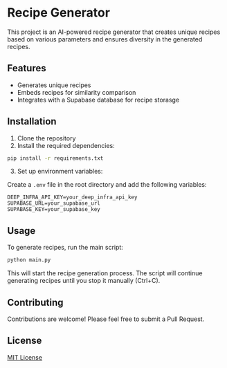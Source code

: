 # Recipe Generator

This project is an AI-powered recipe generator that creates unique recipes based on various parameters and ensures diversity in the generated recipes.

## Features

- Generates unique recipes
- Embeds recipes for similarity comparison
- Integrates with a Supabase database for recipe storasge

## Installation

1. Clone the repository
2. Install the required dependencies:

```bash
pip install -r requirements.txt
```

3. Set up environment variables:

Create a `.env` file in the root directory and add the following variables:

```
DEEP_INFRA_API_KEY=your_deep_infra_api_key
SUPABASE_URL=your_supabase_url
SUPABASE_KEY=your_supabase_key
```

## Usage

To generate recipes, run the main script:

```bash
python main.py
```

This will start the recipe generation process. The script will continue generating recipes until you stop it manually (Ctrl+C).


## Contributing

Contributions are welcome! Please feel free to submit a Pull Request.

## License

[MIT License](LICENSE)
